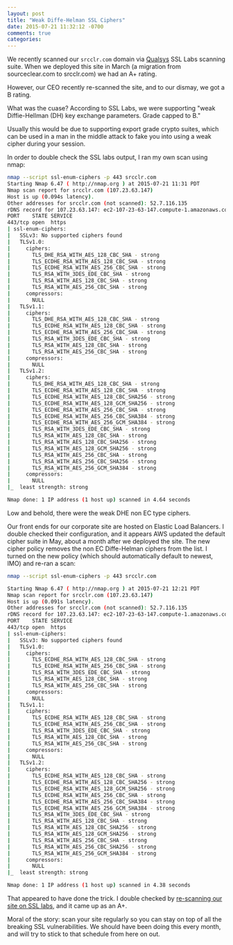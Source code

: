 ```yaml
---
layout: post
title: "Weak Diffe-Helman SSL Ciphers"
date: 2015-07-21 11:32:12 -0700
comments: true
categories: 
---
```

We recently scanned our ```srcclr.com``` domain via [Qualsys](https://www.ssllabs.com/) SSL Labs scanning suite. When we deployed this site in March (a migration from sourceclear.com to srcclr.com) we had an A+ rating. 

<!-- more -->

However, our CEO recently re-scanned the site, and to our dismay, we got a B rating.

What was the cuase? According to SSL Labs, we were supporting "weak Diffie-Hellman (DH) key exchange parameters. Grade capped to B."

Usually this would be due to supporting export grade crypto suites, which can be used in a man in the middle attack to fake you into using a weak cipher during your session. 

In order to double check the SSL labs output, I ran my own scan using nmap:

```bash
nmap --script ssl-enum-ciphers -p 443 srcclr.com                  
Starting Nmap 6.47 ( http://nmap.org ) at 2015-07-21 11:31 PDT
Nmap scan report for srcclr.com (107.23.63.147)
Host is up (0.094s latency).
Other addresses for srcclr.com (not scanned): 52.7.116.135
rDNS record for 107.23.63.147: ec2-107-23-63-147.compute-1.amazonaws.com
PORT    STATE SERVICE
443/tcp open  https
| ssl-enum-ciphers:
|   SSLv3: No supported ciphers found
|   TLSv1.0:
|     ciphers:
|       TLS_DHE_RSA_WITH_AES_128_CBC_SHA - strong
|       TLS_ECDHE_RSA_WITH_AES_128_CBC_SHA - strong
|       TLS_ECDHE_RSA_WITH_AES_256_CBC_SHA - strong
|       TLS_RSA_WITH_3DES_EDE_CBC_SHA - strong
|       TLS_RSA_WITH_AES_128_CBC_SHA - strong
|       TLS_RSA_WITH_AES_256_CBC_SHA - strong
|     compressors:
|       NULL
|   TLSv1.1:
|     ciphers:
|       TLS_DHE_RSA_WITH_AES_128_CBC_SHA - strong
|       TLS_ECDHE_RSA_WITH_AES_128_CBC_SHA - strong
|       TLS_ECDHE_RSA_WITH_AES_256_CBC_SHA - strong
|       TLS_RSA_WITH_3DES_EDE_CBC_SHA - strong
|       TLS_RSA_WITH_AES_128_CBC_SHA - strong
|       TLS_RSA_WITH_AES_256_CBC_SHA - strong
|     compressors:
|       NULL
|   TLSv1.2:
|     ciphers:
|       TLS_DHE_RSA_WITH_AES_128_CBC_SHA - strong
|       TLS_ECDHE_RSA_WITH_AES_128_CBC_SHA - strong
|       TLS_ECDHE_RSA_WITH_AES_128_CBC_SHA256 - strong
|       TLS_ECDHE_RSA_WITH_AES_128_GCM_SHA256 - strong
|       TLS_ECDHE_RSA_WITH_AES_256_CBC_SHA - strong
|       TLS_ECDHE_RSA_WITH_AES_256_CBC_SHA384 - strong
|       TLS_ECDHE_RSA_WITH_AES_256_GCM_SHA384 - strong
|       TLS_RSA_WITH_3DES_EDE_CBC_SHA - strong
|       TLS_RSA_WITH_AES_128_CBC_SHA - strong
|       TLS_RSA_WITH_AES_128_CBC_SHA256 - strong
|       TLS_RSA_WITH_AES_128_GCM_SHA256 - strong
|       TLS_RSA_WITH_AES_256_CBC_SHA - strong
|       TLS_RSA_WITH_AES_256_CBC_SHA256 - strong
|       TLS_RSA_WITH_AES_256_GCM_SHA384 - strong
|     compressors:
|       NULL
|_  least strength: strong

Nmap done: 1 IP address (1 host up) scanned in 4.64 seconds
```

Low and behold, there were the weak DHE non EC type ciphers. 

Our front ends for our corporate site are hosted on Elastic Load Balancers. I double checked their configuration, and it appears AWS updated the default cipher suite in May, about a month after we deployed the site. The new cipher policy removes the non EC Diffe-Helman ciphers from the list. I turned on the new policy (which should automatically default to newest, IMO) and re-ran a scan:

```bash
nmap --script ssl-enum-ciphers -p 443 srcclr.com

Starting Nmap 6.47 ( http://nmap.org ) at 2015-07-21 12:21 PDT
Nmap scan report for srcclr.com (107.23.63.147)
Host is up (0.091s latency).
Other addresses for srcclr.com (not scanned): 52.7.116.135
rDNS record for 107.23.63.147: ec2-107-23-63-147.compute-1.amazonaws.com
PORT    STATE SERVICE
443/tcp open  https
| ssl-enum-ciphers:
|   SSLv3: No supported ciphers found
|   TLSv1.0:
|     ciphers:
|       TLS_ECDHE_RSA_WITH_AES_128_CBC_SHA - strong
|       TLS_ECDHE_RSA_WITH_AES_256_CBC_SHA - strong
|       TLS_RSA_WITH_3DES_EDE_CBC_SHA - strong
|       TLS_RSA_WITH_AES_128_CBC_SHA - strong
|       TLS_RSA_WITH_AES_256_CBC_SHA - strong
|     compressors:
|       NULL
|   TLSv1.1:
|     ciphers:
|       TLS_ECDHE_RSA_WITH_AES_128_CBC_SHA - strong
|       TLS_ECDHE_RSA_WITH_AES_256_CBC_SHA - strong
|       TLS_RSA_WITH_3DES_EDE_CBC_SHA - strong
|       TLS_RSA_WITH_AES_128_CBC_SHA - strong
|       TLS_RSA_WITH_AES_256_CBC_SHA - strong
|     compressors:
|       NULL
|   TLSv1.2:
|     ciphers:
|       TLS_ECDHE_RSA_WITH_AES_128_CBC_SHA - strong
|       TLS_ECDHE_RSA_WITH_AES_128_CBC_SHA256 - strong
|       TLS_ECDHE_RSA_WITH_AES_128_GCM_SHA256 - strong
|       TLS_ECDHE_RSA_WITH_AES_256_CBC_SHA - strong
|       TLS_ECDHE_RSA_WITH_AES_256_CBC_SHA384 - strong
|       TLS_ECDHE_RSA_WITH_AES_256_GCM_SHA384 - strong
|       TLS_RSA_WITH_3DES_EDE_CBC_SHA - strong
|       TLS_RSA_WITH_AES_128_CBC_SHA - strong
|       TLS_RSA_WITH_AES_128_CBC_SHA256 - strong
|       TLS_RSA_WITH_AES_128_GCM_SHA256 - strong
|       TLS_RSA_WITH_AES_256_CBC_SHA - strong
|       TLS_RSA_WITH_AES_256_CBC_SHA256 - strong
|       TLS_RSA_WITH_AES_256_GCM_SHA384 - strong
|     compressors:
|       NULL
|_  least strength: strong

Nmap done: 1 IP address (1 host up) scanned in 4.38 seconds
```

That appeared to have done the trick. I double checked by [re-scanning our site on SSL labs](https://www.ssllabs.com/ssltest/analyze.html?d=srcclr.com&s=52.7.116.135&latest), and it came up as an A+.

Moral of the story: scan your site regularly so you can stay on top of all the breaking SSL vulnerabilities. We should have been doing this every month, and will try to stick to that schedule from here on out. 
